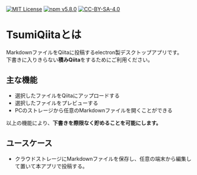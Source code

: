 [![MIT License](http://img.shields.io/badge/license-MIT-blue.svg?style=flat)](LICENSE.md) 
[![npm v5.8.0](https://img.shields.io/npm/v/npm.svg?style=flat)](https://nodejs.org/ja/) 
[![CC-BY-SA-4.0](https://i.creativecommons.org/l/by-sa/4.0/80x15.png)](http://creativecommons.org/licenses/by-sa/4.0/)

# TsumiQiitaとは

MarkdownファイルをQiitaに投稿するelectron製デスクトップアプリです。  
下書きに入りきらない**積みQiita**をするためにご利用ください。

## 主な機能

- 選択したファイルをQiitaにアップロードする
- 選択したファイルをプレビューする
- PCのストレージから任意のMarkdownファイルを開くことができる

以上の機能により、**下書きを際限なく貯めることを可能にします。**

## ユースケース

- クラウドストレージにMarkdownファイルを保存し、任意の端末から編集して置いて本アプリで投稿する。

